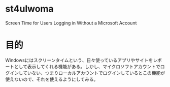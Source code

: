 # st4ulwoma
Screen Time for Users Logging in Without a Microsoft Account

# 目的
Windowsにはスクリーンタイムという、日々使っているアプリやサイトをレポートとして表示してくれる機能がある。しかし、マイクロソフトアカウントでログインしていない、つまりローカルアカウントでログインしているとこの機能が使えないので、それを使えるようにしてみる。